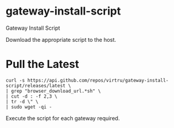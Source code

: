# gateway-install-script
Gateway Install Script

Download the appropriate script to the host.

# Pull the Latest
```
curl -s https://api.github.com/repos/virtru/gateway-install-script/releases/latest \
| grep "browser_download_url.*sh" \
| cut -d : -f 2,3 \
| tr -d \" \
| sudo wget -qi -
```
Execute the script for each gateway required.
